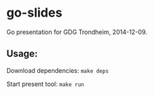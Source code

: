 # go-slides

Go presentation for GDG Trondheim, 2014-12-09.

## Usage:

Download dependencies: `make deps`

Start present tool: `make run`
